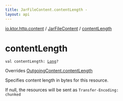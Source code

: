 ```yaml
---
title: JarFileContent.contentLength - 
layout: api
---
```


<div class='api-docs-breadcrumbs'><a href="../index.html">io.ktor.http.content</a> / <a href="index.html">JarFileContent</a> / <a href="./content-length.html">contentLength</a></div>

# contentLength

<div class="signature"><code><span class="keyword">val </span><span class="identifier">contentLength</span><span class="symbol">: </span><a href="https://kotlinlang.org/api/latest/jvm/stdlib/kotlin/-long/index.html"><span class="identifier">Long</span></a><span class="symbol">?</span></code></div>

Overrides <a href="../-outgoing-content/content-length.html">OutgoingContent.contentLength</a>

Specifies content length in bytes for this resource.

If null, the resources will be sent as <code>Transfer-Encoding: chunked</code>


